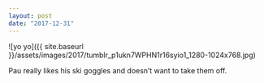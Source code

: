 ```yaml
---
layout: post
date: "2017-12-31"
---
```


![yo yo]({{ site.baseurl }}/assets/images/2017/tumblr_p1ukn7WPHN1r16syio1_1280-1024x768.jpg)

Pau really likes his ski goggles and doesn’t want to take them off.
